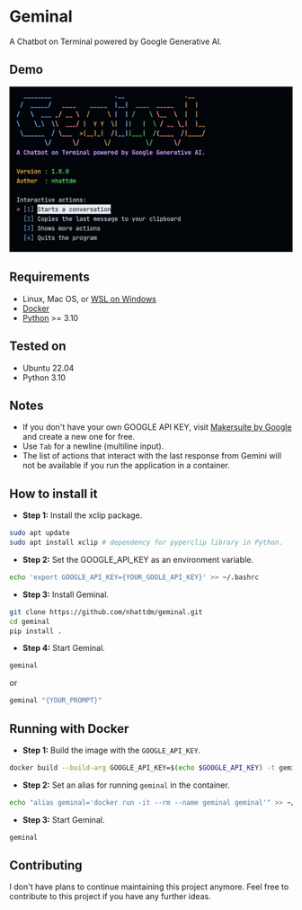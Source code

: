 # Geminal

A Chatbot on Terminal powered by Google Generative AI.

## Demo

![Geminal_v1.0.0.png](assets/Geminal_v1.0.0.png)

## Requirements

- Linux, Mac OS, or [WSL on Windows](https://learn.microsoft.com/en-us/windows/wsl/install)
- [Docker](https://docs.docker.com/engine/install/)
- [Python](https://www.python.org/downloads/) >= 3.10

## Tested on

- Ubuntu 22.04
- Python 3.10

## Notes

- If you don't have your own GOOGLE API KEY, visit [Makersuite by Google](https://makersuite.google.com/) and create a new one for free.
- Use `Tab` for a newline (multiline input).
- The list of actions that interact with the last response from Gemini will not be available if you run the application in a container.

## How to install it

- **Step 1:** Install the xclip package.

```bash
sudo apt update
sudo apt install xclip # dependency for pyperclip library in Python.
```

- **Step 2:** Set the GOOGLE_API_KEY as an environment variable.

```bash
echo 'export GOOGLE_API_KEY={YOUR_GOOLE_API_KEY}' >> ~/.bashrc
```

- **Step 3:** Install Geminal.

```bash
git clone https://github.com/nhattdm/geminal.git
cd geminal
pip install .
```

- **Step 4:** Start Geminal.

```bash
geminal
```

or

```bash
geminal "{YOUR_PROMPT}"
```

## Running with Docker

- **Step 1:** Build the image with the `GOOGLE_API_KEY`.

```bash
docker build --build-arg GOOGLE_API_KEY=$(echo $GOOGLE_API_KEY) -t geminal .
```

- **Step 2:** Set an alias for running `geminal` in the container.

```bash
echo "alias geminal='docker run -it --rm --name geminal geminal'" >> ~/.bashrc
```

- **Step 3:** Start Geminal.

```bash
geminal
```

## Contributing

I don't have plans to continue maintaining this project anymore. Feel free to contribute to this project if you have any further ideas.

